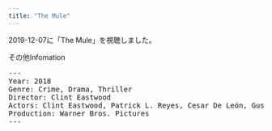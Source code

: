 ```yaml
---
title: "The Mule"
---
```

2019-12-07に「The Mule」を視聴しました。

その他Infomation
<pre>
---
Year: 2018
Genre: Crime, Drama, Thriller
Director: Clint Eastwood
Actors: Clint Eastwood, Patrick L. Reyes, Cesar De León, Gustavo Muñoz
Production: Warner Bros. Pictures
---
</pre>